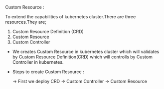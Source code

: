 Custom Resource :

To extend the capabilities of kubernetes cluster.There are three resources.They are;

1. Custom Resource Definition (CRD)
2. Custom Resource
3. Custom Controller

* We creates Custom Resource in kubernetes cluster which will validates by Custom Resource Definition(CRD) which will controlls by Custom Controller in kubernetes.

 * Steps to create Custom Resource :

   -> First we deploy CRD -> Custom Controller -> Custom Resource
